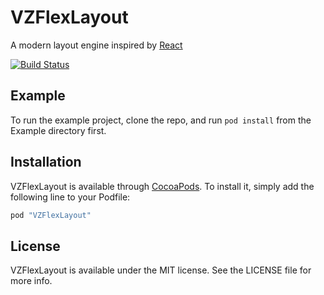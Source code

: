 # VZFlexLayout

A modern layout engine inspired by [React](https://github.com/facebook/react)

[![Build Status](https://travis-ci.org/Vizzle/VZFlexLayout.svg?branch=master)](https://travis-ci.org/Vizzle/VZFlexLayout)

## Example

To run the example project, clone the repo, and run `pod install` from the Example directory first.

## Installation

VZFlexLayout is available through [CocoaPods](http://cocoapods.org). To install
it, simply add the following line to your Podfile:

```ruby
pod "VZFlexLayout"
```

## License

VZFlexLayout is available under the MIT license. See the LICENSE file for more info.

